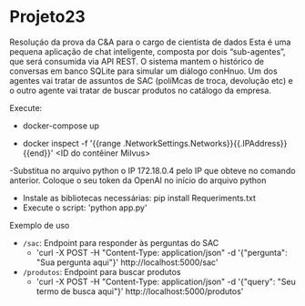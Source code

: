 # Projeto23
Resoluçáo da prova da C&amp;A para o cargo de cientista de dados
Esta é uma pequena aplicação de chat inteligente, composta por dois
“sub-agentes”, que será consumida via API REST. O sistema mantem o histórico de
conversas em banco SQLite para simular um diálogo conHnuo. Um dos agentes vai tratar de
assuntos de SAC (políMcas de troca, devolução etc) e o outro agente vai tratar de buscar produtos
no catálogo da empresa.

Execute:

- docker-compose up

- docker inspect -f '{{range .NetworkSettings.Networks}}{{.IPAddress}}{{end}}' <ID do contêiner Milvus>

-Substitua no arquivo python o IP 172.18.0.4 pelo IP que obteve no comando anterior. 
Coloque o seu token da OpenAI no início do arquivo python 

- Instale as bibliotecas necessárias: pip install Requeriments.txt 
- Execute o script: 'python app.py'

Exemplo de uso

- `/sac`: Endpoint para responder às perguntas do SAC
    -  'curl -X POST -H "Content-Type: application/json" -d '{"pergunta": "Sua pergunta aqui"}' http://localhost:5000/sac'
- `/produtos`: Endpoint para buscar produtos
    -  'curl -X POST -H "Content-Type: application/json" -d '{"query": "Seu termo de busca aqui"}' http://localhost:5000/produtos'

